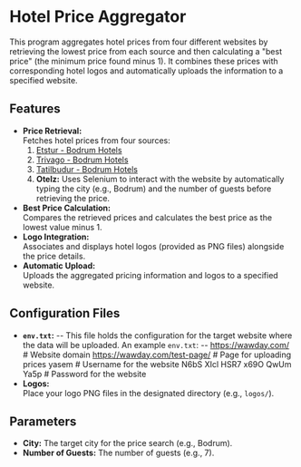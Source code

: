 # Hotel Price Aggregator

This program aggregates hotel prices from four different websites by retrieving the lowest price from each source and then calculating a "best price" (the minimum price found minus 1). It combines these prices with corresponding hotel logos and automatically uploads the information to a specified website.

## Features

- **Price Retrieval:**  
  Fetches hotel prices from four sources:
  1. [Etstur - Bodrum Hotels](https://www.etstur.com/Bodrum-Otelleri?check_in=26.03.2025&check_out=27.03.2025&adult_1=7&filters=&sortType=price&sortDirection=asc)
  2. [Trivago - Bodrum Hotels](https://www.trivago.com.tr/tr/lm/otel-bodrum-t%C3%BCrkiye?search=200-15260;dr-20250327-20250328-s;rc-1-7;so-1)
  3. [Tatilbudur - Bodrum Hotels](https://www.tatilbudur.com/yurtici-oteller/mugla/bodrum-otelleri?checkInDate=27.03.2025&checkOutDate=31.03.2025&latStart=0&latEnd=0&lonStart=0&lonEnd=0&min=&max=&sort=price&sort-type=asc&searchType=hotel&hotelCategory=yurtici-oteller%2Fmugla%2Fbodrum-otelleri&key=Bodrum+Otelleri&checkInDate=27.03.2025&checkOutDate=31.03.2025&adult=7&child=0&personCount=7+Yeti%C5%9Fkin+&type=region&id=30344&regionType=place&item_list_id=search&item_list_name=Bodrum+Otelleri&cd_item_list_location=search&price-range=false&searchType=hotel)
  4. **Otelz:** Uses Selenium to interact with the website by automatically typing the city (e.g., Bodrum) and the number of guests before retrieving the price.
- **Best Price Calculation:**  
  Compares the retrieved prices and calculates the best price as the lowest value minus 1.
- **Logo Integration:**  
  Associates and displays hotel logos (provided as PNG files) alongside the price details.
- **Automatic Upload:**  
  Uploads the aggregated pricing information and logos to a specified website.

## Configuration Files

- **`env.txt`:**
-- This file holds the configuration for the target website where the data will be uploaded. An example `env.txt`:
-- https://wawday.com/ # Website domain
  https://wawday.com/test-page/ # Page for uploading prices
  yasem # Username for the website
  N6bS XIcl HSR7 x69O QwUm Ya5p # Password for the website
- **Logos:**  
Place your logo PNG files in the designated directory (e.g., `logos/`).

## Parameters

- **City:** The target city for the price search (e.g., Bodrum).
- **Number of Guests:** The number of guests (e.g., 7).

